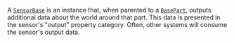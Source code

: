 A [`SensorBase`](https://create.roblox.com/docs/reference/engine/classes/SensorBase) is an instance that, when parented to a [`BasePart`](https://create.roblox.com/docs/reference/engine/classes/BasePart),
outputs additional data about the world around that part. This data is
presented in the sensor's "output" property category. Often, other systems
will consume the sensor's output data.